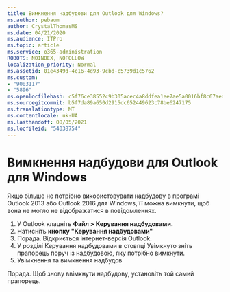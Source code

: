 ```yaml
---
title: Вимкнення надбудови для Outlook для Windows?
ms.author: pebaum
author: CrystalThomasMS
ms.date: 04/21/2020
ms.audience: ITPro
ms.topic: article
ms.service: o365-administration
ROBOTS: NOINDEX, NOFOLLOW
localization_priority: Normal
ms.assetid: 01e4349d-4c16-4d93-9cbd-c5739d1c5762
ms.custom:
- "9003117"
- "5896"
ms.openlocfilehash: c5f76ce38552c9b305acec4a8ddfea1ee7ae5a0016bf8c67aed1d7e7c2c3449b
ms.sourcegitcommit: b5f7da89a650d2915dc652449623c78be6247175
ms.translationtype: MT
ms.contentlocale: uk-UA
ms.lasthandoff: 08/05/2021
ms.locfileid: "54038754"
---
```

# <a name="turn-an-add-in-off-for-outlook-for-windows"></a>Вимкнення надбудови для Outlook для Windows

Якщо більше не потрібно використовувати надбудову в програмі Outlook 2013 або Outlook 2016 для Windows, її можна вимкнути, щоб вона не могло не відображатися в повідомленнях.  

1. У Outlook клацніть **Файл > Керування надбудовами.**
2. Натисніть  **кнопку "Керування надбудовами"**
3. Порада. Відкриється інтернет-версія Outlook.
4. У розділі Керування надбудовами в стовпці  Увімкнуто зніть прапорець поруч із надбудовою, яку потрібно вимкнути.
5. Увімкнення та вимкнення надбудов

Порада. Щоб знову ввімкнути надбудову, установіть той самий прапорець.
